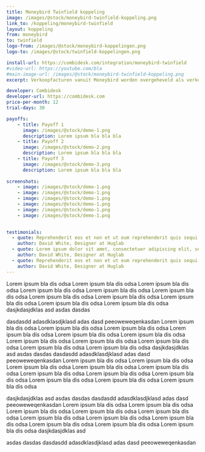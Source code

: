 ```yaml
---
title: Moneybird Twinfield koppeling
image: /images/@stock/moneybird-twinfield-koppeling.png
link_to: /koppeling/moneybird-twinfield
layout: koppeling
from: moneybird
to: twinfield
logo-from: /images/@stock/moneybird-koppelingen.png
logo-to: /images/@stock/twinfield-koppelingen.png

install-url: https://combidesk.com/integration/moneybird-twinfield
#video-url: https://youtube.com/bla
#main-image-url: /images/@stock/moneybird-twinfield-koppeling.png
excerpt: Verkoopfacturen vanuit Moneybird worden overgeheveld als verkoopboekingen in Twinfield. U bepaalt zelf of u alleen verzonden facturen of alle facturen periodiek overgeheveld wilt hebben. Wij synchroniseren iedere 30 minuten dus u bent altijd bij met uw verkoopboekingen in Twinfield.  

developer: Combidesk  
developer-url: https://combidesk.com
price-per-month: 12
trial-days: 30

payoffs:
    - title: Payoff 1
      image: /images/@stock/demo-1.png
      description: Lorem ipsum bla bla bla
    - title: Payoff 2
      image: /images/@stock/demo-2.png
      description: Lorem ipsum bla bla bla
    - title: Payoff 3
      image: /images/@stock/demo-3.png
      description: Lorem ipsum bla bla bla
      
screenshots:
    - image: /images/@stock/demo-1.png
    - image: /images/@stock/demo-1.png
    - image: /images/@stock/demo-1.png
    - image: /images/@stock/demo-1.png
    - image: /images/@stock/demo-1.png
    - image: /images/@stock/demo-1.png

    
testimonials:
  - quote: Reprehenderit eos et non et ut eum reprehenderit quis sequi quia vel repellendus id. Velit quit blanditiis dolor quam error eos dolores sequi eaque rerum est. Velit quit blanditiis dolor quam error eos dolores sequi eaque rerum est.
    author: David White, Designer at Huglab
  - quote: Lorem ipsum dolor sit amet, consectetuer adipiscing elit, sed diam nonummy nibh euismod tincidunt ut laoreet dolore magna aliquam erat volutpat consectetuer sit amet magna adipiscing.
    author: David White, Designer at Huglab
  - quote: Reprehenderit eos et non et ut eum reprehenderit quis sequi quia vel repellendus id. Velit quit blanditiis dolor quam error eos dolores sequi eaque rerum est.
    author: David White, Designer at Huglab
---
```


Lorem ipsum bla dis odsa Lorem ipsum bla dis odsa Lorem ipsum bla dis odsa Lorem ipsum bla dis odsa Lorem ipsum bla dis odsa Lorem ipsum bla dis odsa Lorem ipsum bla dis odsa Lorem ipsum bla dis odsa Lorem ipsum bla dis odsa Lorem ipsum bla dis odsa Lorem ipsum bla dis odsa
dasjkdasjdklas
asd
asdas
dasdas

dasdasdd adasdklasdjklasd  adas dasd peeoweweqenkasdan Lorem ipsum bla dis odsa Lorem ipsum bla dis odsa Lorem ipsum bla dis odsa Lorem ipsum bla dis odsa Lorem ipsum bla dis odsa Lorem ipsum bla dis odsa Lorem ipsum bla dis odsa Lorem ipsum bla dis odsa Lorem ipsum bla dis odsa Lorem ipsum bla dis odsa Lorem ipsum bla dis odsa
dasjkdasjdklas
asd
asdas
dasdas
dasdasdd adasdklasdjklasd  adas dasd peeoweweqenkasdan Lorem ipsum bla dis odsa Lorem ipsum bla dis odsa Lorem ipsum bla dis odsa Lorem ipsum bla dis odsa Lorem ipsum bla dis odsa Lorem ipsum bla dis odsa Lorem ipsum bla dis odsa Lorem ipsum bla dis odsa Lorem ipsum bla dis odsa Lorem ipsum bla dis odsa Lorem ipsum bla dis odsa

dasjkdasjdklas
asd
asdas
dasdas
dasdasdd adasdklasdjklasd  adas dasd peeoweweqenkasdan Lorem ipsum bla dis odsa Lorem ipsum bla dis odsa Lorem ipsum bla dis odsa Lorem ipsum bla dis odsa Lorem ipsum bla dis odsa Lorem ipsum bla dis odsa Lorem ipsum bla dis odsa Lorem ipsum bla dis odsa Lorem ipsum bla dis odsa Lorem ipsum bla dis odsa Lorem ipsum bla dis odsa
dasjkdasjdklas
asd

asdas
dasdas
dasdasdd adasdklasdjklasd  adas dasd peeoweweqenkasdan 